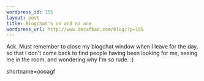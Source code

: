 ```yaml
--- 
wordpress_id: 155
layout: post
title: Blogchat's on and no one
wordpress_url: http://www.decafbad.com/blog/?p=155
---
```

<p>Ack.  Must remember to close my blogchat window when I leave for the day, so that I don't come back to find people having been looking for me, seeing me in the room, and wondering why I'm so rude. :)</p>
<!--more-->
shortname=oooagf

